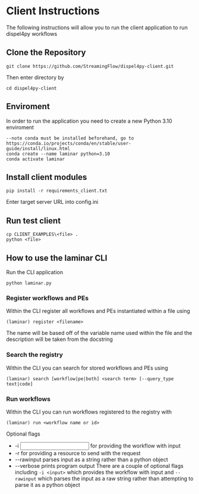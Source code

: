 # Client Instructions 

The following instructions will allow you to run the client application to run dispel4py workflows 

##  Clone the Repository 
```
git clone https://github.com/StreamingFlow/dispel4py-client.git
```
Then enter directory by 
```
cd dispel4py-client
```

## Enviroment 

In order to run the application you need to create a new Python 3.10 enviroment 
```
--note conda must be installed beforehand, go to https://conda.io/projects/conda/en/stable/user-guide/install/linux.html
conda create --name laminar python=3.10
conda activate laminar
```

## Install client modules
```
pip install -r requirements_client.txt
```
Enter target server URL into config.ini

## Run test client 
```
cp CLIENT_EXAMPLES\<file> .
python <file>
```

## How to use the laminar CLI

Run the CLI application
```
python laminar.py
```

### Register workflows and PEs
Within the CLI register all workflows and PEs instantiated within a file using
```
(laminar) register <filename>
```
The name will be based off of the variable name used within the file and the description will be taken from the docstring

### Search the registry
Within the CLI you can search for stored workflows and PEs using
```
(laminar) search [workflow|pe|both] <search term> [--query_type text|code]

```

### Run workflows
Within the CLI you can run workflows registered to the registry with
```
(laminar) run <workflow name or id> 
```
Optional flags
- -i <input> for providing the workflow with input
- -r <resource> for providing a resource to send with the request
- --rawinput parses input as a string rather than a python object
- --verbose prints program output
There are a couple of optional flags including `-i <input>` which provides the workflow with input and `--rawinput` which parses the input as a raw string rather than attempting to parse it as a python object



